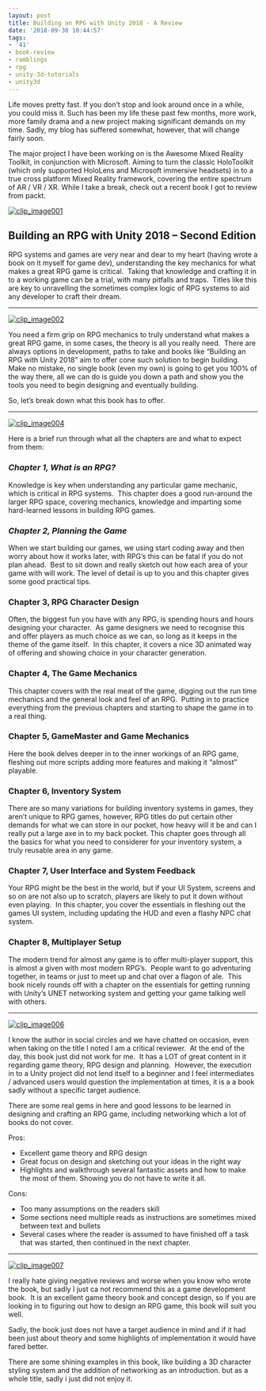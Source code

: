 ```yaml
---
layout: post
title: Building an RPG with Unity 2018 - A Review
date: '2018-09-30 10:44:57'
tags:
- '41'
- book-review
- ramblings
- rpg
- unity-3d-tutorials
- unity3d
---
```


Life moves pretty fast. If you don’t stop and look around once in a while, you could miss it. Such has been my life these past few months, more work, more family drama and a new project making significant demands on my time. Sadly, my blog has suffered somewhat, however, that will change fairly soon.

The major project I have been working on is the Awesome Mixed Reality Toolkit, in conjunction with Microsoft. Aiming to turn the classic HoloToolkit (which only supported HoloLens and Microsoft immersive headsets) in to a true cross platform Mixed Reality framework, covering the entire spectrum of AR / VR / XR. While I take a break, check out a recent book I got to review from packt.

[![clip_image001](/Images/wordpress/2018/09/clip_image001_thumb.png "clip\_image001")](/Images/wordpress/2018/09/clip_image001.png)

## Building an RPG with Unity 2018 – Second Edition

RPG systems and games are very near and dear to my heart (having wrote a book on it myself for game dev), understanding the key mechanics for what makes a great RPG game is critical.&nbsp; Taking that knowledge and crafting it in to a working game can be a trial, with many pitfalls and traps.&nbsp; Titles like this are key to unravelling the sometimes complex logic of RPG systems to aid any developer to craft their dream.

* * *

[![clip_image002](/Images/wordpress/2018/09/clip_image002_thumb.jpg "clip\_image002")](/Images/wordpress/2018/09/clip_image002.jpg)

You need a firm grip on RPG mechanics to truly understand what makes a great RPG game, in some cases, the theory is all you really need.&nbsp; There are always options in development, paths to take and books like “Building an RPG with Unity 2018” aim to offer cone such solution to begin building.&nbsp; Make no mistake, no single book (even my own) is going to get you 100% of the way there, all we can do is guide you down a path and show you the tools you need to begin designing and eventually building.

So, let’s break down what this book has to offer.

* * *

[![clip_image004](/Images/wordpress/2018/09/clip_image004_thumb.jpg "clip\_image004")](/Images/wordpress/2018/09/clip_image004.jpg)

Here is a brief run through what all the chapters are and what to expect from them:

### _Chapter 1, What is an RPG?_

Knowledge is key when understanding any particular game mechanic, which is critical in RPG systems.&nbsp; This chapter does a good run-around the larger RPG space, covering mechanics, knowledge and imparting some hard-learned lessons in building RPG games.

### _Chapter 2, Planning the Game_

When we start building our games, we using start coding away and then worry about how it works later, with RPG’s this can be fatal if you do not plan ahead.&nbsp; Best to sit down and really sketch out how each area of your game with will work. The level of detail is up to you and this chapter gives some good practical tips.

### Chapter 3, RPG Character Design

Often, the biggest fun you have with any RPG, is spending hours and hours designing your character.&nbsp; As game designers we need to recognise this and offer players as much choice as we can, so long as it keeps in the theme of the game itself.&nbsp; In this chapter, it covers a nice 3D animated way of offering and showing choice in your character generation.

### Chapter 4, The Game Mechanics

This chapter covers with the real meat of the game, digging out the run time mechanics and the general look and feel of an RPG.&nbsp; Putting in to practice everything from the previous chapters and starting to shape the game in to a real thing.

### Chapter 5, GameMaster and Game Mechanics

Here the book delves deeper in to the inner workings of an RPG game, fleshing out more scripts adding more features and making it “almost” playable.

### Chapter 6, Inventory System

There are so many variations for building inventory systems in games, they aren’t unique to RPG games, however, RPG titles do put certain other demands for what we can store in our pocket, how heavy will it be and can I really put a large axe in to my back pocket. This chapter goes through all the basics for what you need to considerer for your inventory system, a truly reusable area in any game.

### Chapter 7, User Interface and System Feedback

Your RPG might be the best in the world, but if your UI System, screens and so on are not also up to scratch, players are likely to put it down without even playing.&nbsp; In this chapter, you cover the essentials in fleshing out the games UI system, including updating the HUD and even a flashy NPC chat system.

### Chapter 8, Multiplayer Setup

The modern trend for almost any game is to offer multi-player support, this is almost a given with most modern RPG’s.&nbsp; People want to go adventuring together, in teams or just to meet up and chat over a flagon of ale.&nbsp; This book nicely rounds off with a chapter on the essentials for getting running with Unity’s UNET networking system and getting your game talking well with others.

* * *

[![clip_image006](/Images/wordpress/2018/09/clip_image006_thumb.png "clip\_image006")](/Images/wordpress/2018/09/clip_image006.png)

I know the author in social circles and we have chatted on occasion, even when taking on the title I noted I am a critical reviewer.&nbsp; At the end of the day, this book just did not work for me.&nbsp; It has a LOT of great content in it regarding game theory, RPG design and planning.&nbsp; However, the execution in to a Unity project did not lend itself to a beginner and I feel intermediates / advanced users would question the implementation at times, it is a a book sadly without a specific target audience.

There are some real gems in here and good lessons to be learned in designing and crafting an RPG game, including networking which a lot of books do not cover.

Pros:

- Excellent game theory and RPG design
- Great focus on design and sketching out your ideas in the right way
- Highlights and walkthrough several fantastic assets and how to make the most of them. Showing you do not have to write it all.

Cons:

- Too many assumptions on the readers skill
- Some sections need multiple reads as instructions are sometimes mixed between text and bullets
- Several cases where the reader is assumed to have finished off a task that was started, then continued in the next chapter.

* * *

[![clip_image007](/Images/wordpress/2018/09/clip_image007_thumb.jpg "clip\_image007")](/Images/wordpress/2018/09/clip_image007.jpg)

I really hate giving negative reviews and worse when you know who wrote the book, but sadly I just ca not recommend this as a game development book.&nbsp; It is an excellent game theory book and concept design, so if you are looking in to figuring out how to design an RPG game, this book will suit you well.

Sadly, the book just does not have a target audience in mind and if it had been just about theory and some highlights of implementation it would have fared better.

There are some shining examples in this book, like building a 3D character styling system and the addition of networking as an introduction. but as a whole title, sadly i just did not enjoy it.

